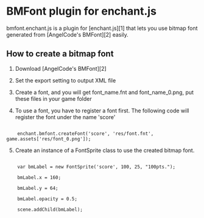 BMFont plugin for enchant.js
========================
bmfont.enchant.js is a plugin for [enchant.js][1] that lets you use bitmap font 
generated from [AngelCode's BMFont][2] easily.

How to create a bitmap font
---------------------------
1. Download [AngelCode's BMFont][2]

2. Set the export setting to output XML file

3. Create a font, and you will get font_name.fnt and font_name_0.png, put these files in your game folder

4. To use a font, you have to register a font first. The following code will register the font under the name 'score'
<code>
    enchant.bmfont.createFont('score', 'res/font.fnt', game.assets['res/font_0.png']);
</code>

5. Create an instance of a FontSprite class to use the created bitmap font.
<code>
    var bmLabel = new FontSprite('score', 100, 25, "100pts.");<br/>
    bmLabel.x = 160;<br/>
    bmLabel.y = 64;<br/>
    bmLabel.opacity = 0.5;<br/>
    scene.addChild(bmLabel);<br/>
</code>
